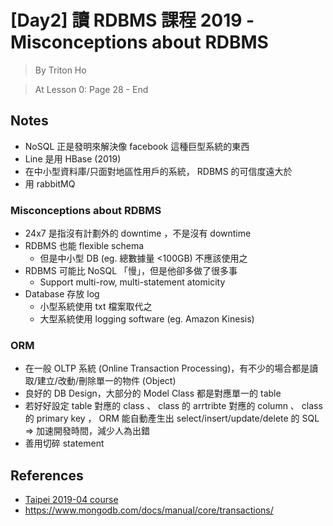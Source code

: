 # [Day2] 讀 RDBMS 課程 2019 - Misconceptions about RDBMS

> By Triton Ho

> At Lesson 0: Page 28 - End

## Notes

- NoSQL 正是發明來解決像 facebook 這種巨型系統的東西
- Line 是用 HBase (2019)
- 在中小型資料庫/只面對地區性用戶的系統， RDBMS 的可信度遠大於 
- 用 rabbitMQ 

### Misconceptions about RDBMS

- 24x7 是指沒有計劃外的 downtime ，不是沒有 downtime
- RDBMS 也能 flexible schema
    - 但是中小型 DB (eg. 總數據量 <100GB) 不應該使用之
- RDBMS 可能比 NoSQL 「慢」，但是他卻多做了很多事
    - Support multi-row, multi-statement atomicity
- Database 存放 log
    - 小型系統使用 txt 檔案取代之
    - 大型系統使用 logging software (eg. Amazon Kinesis)

### ORM

- 在一般 OLTP 系統 (Online Transaction Processing)，有不少的場合都是讀取/建立/改動/刪除單一的物件 (Object)
- 良好的 DB Design，大部分的 Model Class 都是對應單一的 table
- 若好好設定 table 對應的 class 、 class 的 arrtribte 對應的 column 、 class 的 primary key ， ORM 能自動產生出 select/insert/update/delete 的 SQL => 加速開發時間，減少人為出錯
- 善用切碎 statement


## References

- [Taipei 2019-04 course](https://github.com/TritonHo/slides/tree/master/Taipei%202019-04%20course)
- https://www.mongodb.com/docs/manual/core/transactions/
